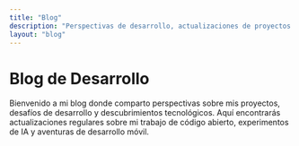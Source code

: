 ```yaml
---
title: "Blog"
description: "Perspectivas de desarrollo, actualizaciones de proyectos y discusiones técnicas de mi trayectoria como Desarrollador Android e Ingeniero de IA"
layout: "blog"
---
```


# Blog de Desarrollo

Bienvenido a mi blog donde comparto perspectivas sobre mis proyectos, desafíos de desarrollo y descubrimientos tecnológicos. Aquí encontrarás actualizaciones regulares sobre mi trabajo de código abierto, experimentos de IA y aventuras de desarrollo móvil.
